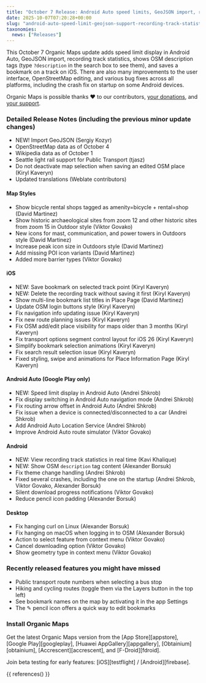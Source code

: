 ```yaml
---
title: "October 7 Release: Android Auto speed limits, GeoJSON import, recording track stats, OSM description tag display, save bookmark on the selected track on iOS, and more"
date: 2025-10-07T07:20:28+00:00
slug: "android-auto-speed-limit-geojson-support-recording-track-statistics-osm-description-display"
taxonomies:
  news: ["Releases"]
---
```


This October 7 Organic Maps update adds speed limit display in Android Auto, GeoJSON import, recording track statistics, shows OSM description tags (type `?description` in the search box to see them), and saves a bookmark on a track on iOS. There are also many improvements to the user interface, OpenStreetMap editing, and various bug fixes across all platforms, including the crash fix on startup on some Android devices.

Organic Maps is possible thanks ❤️ to our contributors, [your donations](@/donate/index.md), and [your support](@/contribute/index.md).

### Detailed Release Notes (including the previous minor update changes)

- NEW! Import GeoJSON (Sergiy Kozyr)
- OpenStreetMap data as of October 4
- Wikipedia data as of October 1
- Seattle light rail support for Public Transport (tjasz)
- Do not deactivate map selection when saving an edited OSM place (Kiryl Kaveryn)
- Updated translations (Weblate contributors)

#### Map Styles

- Show bicycle rental shops tagged as amenity=bicycle + rental=shop (David Martinez)
- Show historic archaeological sites from zoom 12 and other historic sites from zoom 15 in Outdoor style (Viktor Govako)
- New icons for mast, communication, and power towers in Outdoors style (David Martinez)
- Increase peak icon size in Outdoors style (David Martinez)
- Add missing POI icon variants (David Martinez)
- Added more barrier types (Viktor Govako)

#### iOS

- NEW: Save bookmark on selected track point (Kiryl Kaveryn)
- NEW: Delete the recording track without saving it first (Kiryl Kaveryn)
- Show multi-line bookmark list titles in Place Page (David Martinez)
- Update OSM login buttons style (Kiryl Kaveryn)
- Fix navigation info updating issue (Kiryl Kaveryn)
- Fix new route planning issues (Kiryl Kaveryn)
- Fix OSM add/edit place visibility for maps older than 3 months (Kiryl Kaveryn)
- Fix transport options segment control layout for iOS 26 (Kiryl Kaveryn)
- Simplify bookmark selection animations (Kiryl Kaveryn)
- Fix search result selection issue (Kiryl Kaveryn)
- Fixed styling, swipe and animations for Place Information Page (Kiryl Kaveryn)

#### Android Auto (Google Play only)

- NEW: Speed limit display in Android Auto (Andrei Shkrob)
- Fix display switching in Android Auto navigation mode (Andrei Shkrob)
- Fix routing arrow offset in Android Auto (Andrei Shkrob)
- Fix issue when a device is connected/disconnected to a car (Andrei Shkrob)
- Add Android Auto Location Service (Andrei Shkrob)
- Improve Android Auto route simulator (Viktor Govako)

#### Android

- NEW: View recording track statistics in real time (Kavi Khalique)
- NEW: Show OSM `description` tag content (Alexander Borsuk)
- Fix theme change handling (Andrei Shkrob)
- Fixed several crashes, including the one on the startup (Andrei Shkrob, Viktor Govako, Alexander Borsuk)
- Silent download progress notifications (Viktor Govako)
- Reduce pencil icon padding (Alexander Borsuk)

#### Desktop

- Fix hanging curl on Linux (Alexander Borsuk)
- Fix hanging on macOS when logging in to OSM (Alexander Borsuk)
- Action to select feature from context menu (Viktor Govako)
- Cancel downloading option (Viktor Govako)
- Show geometry type in context menu (Viktor Govako)

### Recently released features you might have missed

- Public transport route numbers when selecting a bus stop
- Hiking and cycling routes (toggle them via the Layers button in the top left)
- See bookmark names on the map by activating it in the app Settings
- The ✎ pencil icon offers a quick way to edit bookmarks

### Install Organic Maps

Get the latest Organic Maps version from the [App Store][appstore], [Google Play][googleplay], [Huawei AppGallery][appgallery], [Obtainium][obtainium], [Accrescent][accrescent], and [F-Droid][fdroid].

Join beta testing for early features: [iOS][testflight] / [Android][firebase].

{{ references() }}
